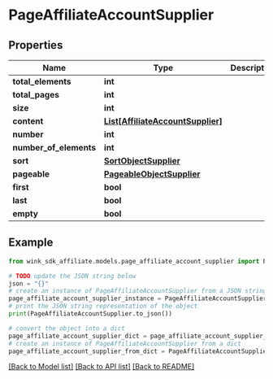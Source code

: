 # PageAffiliateAccountSupplier


## Properties

Name | Type | Description | Notes
------------ | ------------- | ------------- | -------------
**total_elements** | **int** |  | [optional] 
**total_pages** | **int** |  | [optional] 
**size** | **int** |  | [optional] 
**content** | [**List[AffiliateAccountSupplier]**](AffiliateAccountSupplier.md) |  | [optional] 
**number** | **int** |  | [optional] 
**number_of_elements** | **int** |  | [optional] 
**sort** | [**SortObjectSupplier**](SortObjectSupplier.md) |  | [optional] 
**pageable** | [**PageableObjectSupplier**](PageableObjectSupplier.md) |  | [optional] 
**first** | **bool** |  | [optional] 
**last** | **bool** |  | [optional] 
**empty** | **bool** |  | [optional] 

## Example

```python
from wink_sdk_affiliate.models.page_affiliate_account_supplier import PageAffiliateAccountSupplier

# TODO update the JSON string below
json = "{}"
# create an instance of PageAffiliateAccountSupplier from a JSON string
page_affiliate_account_supplier_instance = PageAffiliateAccountSupplier.from_json(json)
# print the JSON string representation of the object
print(PageAffiliateAccountSupplier.to_json())

# convert the object into a dict
page_affiliate_account_supplier_dict = page_affiliate_account_supplier_instance.to_dict()
# create an instance of PageAffiliateAccountSupplier from a dict
page_affiliate_account_supplier_from_dict = PageAffiliateAccountSupplier.from_dict(page_affiliate_account_supplier_dict)
```
[[Back to Model list]](../README.md#documentation-for-models) [[Back to API list]](../README.md#documentation-for-api-endpoints) [[Back to README]](../README.md)


